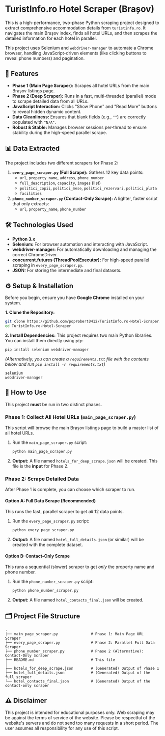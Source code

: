 # TuristInfo.ro Hotel Scraper (Brașov)

This is a high-performance, two-phase Python scraping project designed to extract comprehensive accommodation details from `turistinfo.ro`. It navigates the main Brașov index, finds all hotel URLs, and then scrapes the detailed information for each hotel in parallel.

This project uses Selenium and `webdriver-manager` to automate a Chrome browser, handling JavaScript-driven elements (like clicking buttons to reveal phone numbers) and pagination.

## 🚀 Features

* **Phase 1 (Main Page Scraper):** Scrapes all hotel URLs from the main Brașov listings page.
* **Phase 2 (Deep Scraper):** Runs in a fast, multi-threaded (parallel) mode to scrape detailed data from all URLs.
* **JavaScript Interaction:** Clicks "Show Phone" and "Read More" buttons to reveal hidden dynamic content.
* **Data Cleanliness:** Ensures that blank fields (e.g., `""`) are correctly populated with `"N/A"`.
* **Robust & Stable:** Manages browser sessions per-thread to ensure stability during the high-speed parallel scrape.

## 📊 Data Extracted

The project includes two different scrapers for Phase 2:

1.  **`every_page_scraper.py` (Full Scrape):** Gathers 12 key data points:
    * `url`, `property_name`, `address`, `phone_number`
    * `full_description`, `capacity`, `images` (list)
    * `politici_copii`, `politici_mese`, `politici_rezervari`, `politici_plata`
    * `facilities`
2.  **`phone_number_scraper.py` (Contact-Only Scrape):** A lighter, faster script that only extracts:
    * `url`, `property_name`, `phone_number`

## 🛠️ Technologies Used

* **Python 3.x**
* **Selenium:** For browser automation and interacting with JavaScript.
* **webdriver-manager:** For automatically downloading and managing the correct ChromeDriver.
* **concurrent.futures (ThreadPoolExecutor):** For high-speed parallel scraping in `every_page_scraper.py`.
* **JSON:** For storing the intermediate and final datasets.

## ⚙️ Setup & Installation

Before you begin, ensure you have **Google Chrome** installed on your system.

**1. Clone the Repository:**
```bash
git clone https://github.com/poprobert0412/TuristInfo.ro-Hotel-Scraper.git
cd TuristInfo.ro-Hotel-Scraper
```

**2. Install Dependencies:**
This project requires two main Python libraries. You can install them directly using `pip`:

```bash
pip install selenium webdriver-manager
```

*(Alternatively, you can create a `requirements.txt` file with the contents below and run `pip install -r requirements.txt`)*

```text
selenium
webdriver-manager
```

## 🏃 How to Use

This project **must** be run in two distinct phases.

### Phase 1: Collect All Hotel URLs (`main_page_scraper.py`)

This script will browse the main Brașov listings page to build a master list of all hotel URLs.

1.  Run the `main_page_scraper.py` script:
    ```bash
    python main_page_scraper.py
    ```
2.  **Output:** A file named `hotels_for_deep_scrape.json` will be created. This file is the **input** for Phase 2.

### Phase 2: Scrape Detailed Data

After Phase 1 is complete, you can choose which scraper to run.

#### Option A: Full Data Scrape (Recommended)

This runs the fast, parallel scraper to get *all* 12 data points.

1.  Run the `every_page_scraper.py` script:
    ```bash
    python every_page_scraper.py
    ```
2.  **Output:** A file named `hotel_full_details.json` (or similar) will be created with the complete dataset.

#### Option B: Contact-Only Scrape

This runs a sequential (slower) scraper to get *only* the property name and phone number.

1.  Run the `phone_number_scraper.py` script:
    ```bash
    python phone_number_scraper.py
    ```
2.  **Output:** A file named `hotel_contacts_final.json` will be created.

## 🗂️ Project File Structure

```
.
├── main_page_scraper.py               # Phase 1: Main Page URL Scraper
├── every_page_scraper.py              # Phase 2: Parallel Full Data Scraper
├── phone_number_scraper.py            # Phase 2 (Alternative): Contact-Only Scraper
├── README.md                          # This file
│
├── hotels_for_deep_scrape.json        # (Generated) Output of Phase 1
├── hotel_full_details.json            # (Generated) Output of the full scraper
└── hotel_contacts_final.json          # (Generated) Output of the contact-only scraper
```

## ⚠️ Disclaimer

This project is intended for educational purposes only. Web scraping may be against the terms of service of the website. Please be respectful of the website's servers and do not send too many requests in a short period. The user assumes all responsibility for any use of this script.
